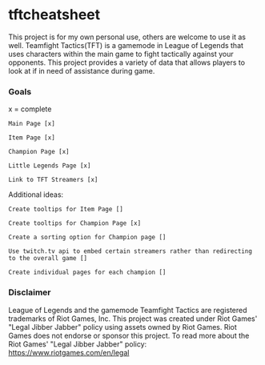 # tftcheatsheet

This project is for my own personal use, others are welcome to use it as well. Teamfight Tactics(TFT) is a gamemode in League of
Legends that uses characters within the main game to fight tactically against your opponents. This project provides a variety of data that
allows players to look at if in need of assistance during game.

### Goals

x = complete

```
Main Page [x]

Item Page [x]

Champion Page [x]

Little Legends Page [x]

Link to TFT Streamers [x]
```
Additional ideas:
```
Create tooltips for Item Page []

Create tooltips for Champion Page [x]

Create a sorting option for Champion page []

Use twitch.tv api to embed certain streamers rather than redirecting to the overall game []

Create individual pages for each champion []
```

### Disclaimer

League of Legends and the gamemode Teamfight Tactics are registered trademarks of Riot Games, Inc. This project was created under Riot Games' "Legal Jibber Jabber" policy using assets owned by Riot Games.  Riot Games does not endorse or sponsor this project. To read more about the Riot Games' "Legal Jibber Jabber" policy: https://www.riotgames.com/en/legal
